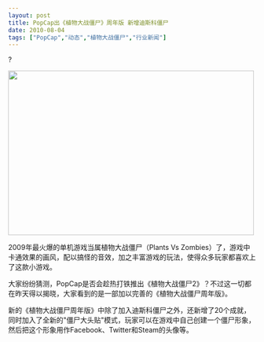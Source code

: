 ```yaml
---
layout: post
title: PopCap出《植物大战僵尸》周年版 新增迪斯科僵尸		
date: 2010-08-04
tags: ["PopCap","动态","植物大战僵尸","行业新闻"]
---
```


?

<a href="popcap.jpg"><img class="alignnone size-full wp-image-247" title="popcap" src="http://www.saqqdy.com/wp-content/uploads/2010/09/popcap.jpg" alt="" width="500" height="335" /></a>

2009年最火爆的单机游戏当属植物大战僵尸（Plants Vs Zombies）了，游戏中卡通效果的画风，配以搞怪的音效，加之丰富游戏的玩法，使得众多玩家都喜欢上了这款小游戏。

大家纷纷猜测，PopCap是否会趁热打铁推出《植物大战僵尸2》？不过这一切都在昨天得以揭晓，大家看到的是一部加以完善的《植物大战僵尸周年版》。

新的《植物大战僵尸周年版》中除了加入迪斯科僵尸之外，还新增了20个成就，同时加入了全新的"僵尸大头贴"模式，玩家可以在游戏中自己创建一个僵尸形象，然后把这个形象用作Facebook、Twitter和Steam的头像等。		